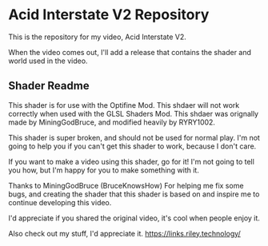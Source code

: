 # Acid Interstate V2 Repository

This is the repository for my video, Acid Interstate V2.

When the video comes out, I'll add a release that contains the shader and world used in the video.

## Shader Readme

This shader is for use with the Optifine Mod. This shdaer will not work correctly when used with the GLSL Shaders Mod.
This shdaer was orignally made by MiningGodBruce, and modified heavily by RYRY1002.

This shader is super broken, and should not be used for normal play.
I'm not going to help you if you can't get this shader to work, because I don't care.

If you want to make a video using this shader, go for it!
I'm not going to tell you how, but I'm happy for you to make something with it.

Thanks to MiningGodBruce (BruceKnowsHow)
For helping me fix some bugs, and creating the shader that this shader is based on and inspire me to continue developing this video. 

I'd appreciate if you shared the original video, it's cool when people enjoy it.

Also check out my stuff, I'd appreciate it.
https://links.riley.technology/
